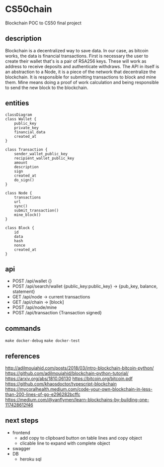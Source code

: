 <!--
## todo

- sync
- sync transactions and chain with other nodes

#### Video Demo:  <URL HERE>
<present your project to the world, as with slides, screenshots, voiceover, and/or live action. Your video should somehow include your project’s title, your name, your city and country, and any other details that you’d like to convey to viewers>

#### Description:
<several hundred words that describe things in detail>
<explain what your project is, what each of the files you wrote for the project contains and does, and if you debated certain design choices, explaining why you made them>
<If it is too short, the system will reject it>
https://github.com/ikatyang/emoji-cheat-sheet/blob/master/README.md
-->

<!--
## concepts
Blockchain > _blockchain is a distributed database that allows direct transactions between two parties without the need of a central authority_
Hash > it's one side only algo. must popular is SHA256
Public Key Cryptography > authentication, where the public key verifies a holder of the paired. must popular RSA
JWT
Consensus > ""
## host
- https://pages.github.com/
- https://www.heroku.com/
-->

# CS50chain

Blockchain POC to CS50 final project

## description

Blockchain is a decentralized way to save data. In our case, as bitcoin works, the data is financial transactions.
First is necessary the user to create their wallet that's is a pair of RSA256 keys. These will work as address to receive deposits and authenticate withdraws.
The API in itself is an abstraction to a Node, it is a piece of the network that decentralize the blockchain. It is responsible for submitting transactions to block and mine them.
Mine means doing a proof of work calculation and being responsible to send the new block to the blockchain.

## entities

```mermaid
classDiagram
class Wallet {
    public_key
    private_key
    financial_data
    created_at
}

class Transaction {
    sender_wallet_public_key
    recipient_wallet_public_key
    amount
    description
    sign
    created_at
    do_sign()
}

class Node {
    transactions
    url
    sync()
    submit_transaction()
    mine_block()
}

class Block {
    id
    data
    hash
    nonce
    created_at
}
```
<!--
<table>
  <thead>
    <tr>
      <th width="20%">Wallet</th>
      <th width="20%">Transaction</th>
      <th width="20%">Block</th>
      <th width="20%">Node</th>
    </tr>
  </thead>
  <tbody>
    <tr>
      <td><ul><li>public_key<li>private_key<li>created_at</td>
      <td><ul><li>sender_wallet_public_key<li>recipient_wallet_public_key<li>amount<li>description<li>sign<li>created_at</td>
      <td><ul><li>id<li>data<li>hash<li>nonce<li>created_at</td>
      <td><ul><li>transactions<li>url</td>
    </tr>
  </tbody>
</table>
-->

## api

- POST /api/wallet {}
- POST /api/search/wallet {public_key:public_key} -> {pub_key, balance, statement}
- GET  /api/node -> current transactions
- GET  /api/chain -> [block]
- POST /api/node/mine
- POST /api/transaction {Transaction signed}

## commands

`make docker-debug`
`make docker-test`

## references

http://adilmoujahid.com/posts/2018/03/intro-blockchain-bitcoin-python/
https://github.com/adilmoujahid/blockchain-python-tutorial/
https://arxiv.org/abs/1810.06130
https://bitcoin.org/bitcoin.pdf
https://github.com/khaosdoctor/typescript-blockchain
https://mycoralhealth.medium.com/code-your-own-blockchain-in-less-than-200-lines-of-go-e296282bcffc
https://medium.com/@vanflymen/learn-blockchains-by-building-one-117428612f46

## next steps
<!-- IMPROVE -->

- frontend
  - add copy to clipboard button on table lines and copy object
  - clicable line to expand with complete object
- swagger
- DB
  - heroku sql
